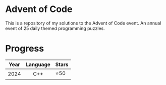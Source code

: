 # Advent of Code
This is a repository of my solutions to the Advent of Code event. An annual event of 25 daily themed programming puzzles.

# Progress

| Year |  Language  | Stars |
|------|:----------:|-------|
|2024  |C++         | ⭐50  |
